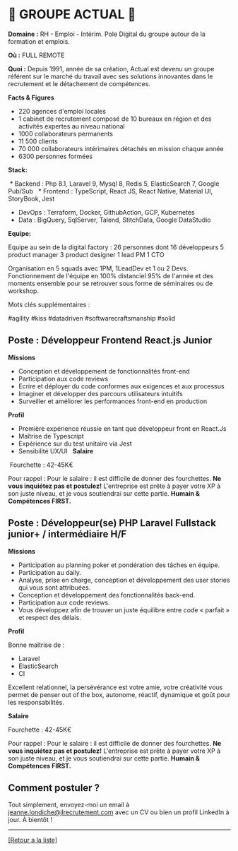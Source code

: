 # 👐 GROUPE ACTUAL 👐

**Domaine :** RH - Emploi - Intérim. Pole Digital du groupe autour de la formation et emplois.

**Où :** FULL REMOTE

**Quoi :** Depuis 1991, année de sa création, Actual est devenu un groupe référent sur le marché du travail avec ses solutions innovantes dans le recrutement et le détachement de compétences.

**Facts & Figures**

* 220 agences d'emploi locales
* 1 cabinet de recrutement composé de 10 bureaux en région et des activités expertes au niveau national
* 1000 collaborateurs permanents
* 11 500 clients
* 70 000 collaborateurs intérimaires détachés en mission chaque année
* 6300 personnes formées

**Stack:**

 * Backend : Php 8.1, Laravel 9, Mysql 8, Redis 5, ElasticSearch 7, Google Pub/Sub 
 * Frontend : TypeScript, React JS, React Native, Material UI, StoryBook, Jest  
* DevOps : Terraform, Docker, GithubAction, GCP, Kubernetes  
* Data : BigQuery, SqlServer, Talend, StitchData, Google DataStudio 

**Equipe:**

Equipe au sein de la digital factory : 
26 personnes dont
16 développeurs
5 product manager
3 product designer
1 lead PM
1 CTO

Organisation en 5 squads avec 1PM, 1LeadDev et 1 ou 2 Devs.
Fonctionnement de l'équipe en 100% distanciel 95% de l'année et des moments ensemble pour se retrouver sous forme de séminaires ou de workshop.

Mots clés supplémentaires :

#agility
#kiss
#datadriven
#softwarecraftsmanship
#solid

## Poste : Développeur Frontend React.js Junior   

**Missions**  

* Conception et développement de fonctionnalités front-end
* Participation aux code reviews
* Ecrire et déployer du code conformes aux exigences et aux processus 
* Imaginer et développer des parcours utilisateurs intuitifs
* Surveiller et améliorer les performances front-end en production   

**Profil** 

* Première expérience réussie en tant que développeur front en React.Js
* Maîtrise de Typescript  
* Expérience sur du test unitaire via Jest
* Sensibilité UX/UI 
 
**Salaire** 

 Fourchette : 42-45K€ 

Pour rappel :  Pour le salaire : il est difficile de donner des fourchettes. **Ne vous inquiétez pas et postulez!** L'entreprise est prête à payer votre XP à son juste niveau, et je vous soutiendrai sur cette partie. **Humain & Compétences FIRST.**

## Poste : Développeur(se) PHP Laravel Fullstack junior+ / intermédiaire H/F

**Missions**

* Participation au planning poker et pondération des tâches en équipe.
* Participation au daily.
* Analyse, prise en charge, conception et développement des user stories qui vous sont attribuées.
* Conception et développement des fonctionnalités back-end.
* Participation aux code reviews.
* Vous développez afin de trouver un juste équilibre entre code « parfait » et respect des délais.

**Profil**

Bonne maîtrise de :

- Laravel
- ElasticSearch
- CI

Excellent relationnel, la persévérance est votre amie, votre créativité vous permet de penser out of the box, autonome, réactif, dynamique et goût pour les responsabilités.

**Salaire**

Fourchette : 42-45K€ 

Pour rappel :  Pour le salaire : il est difficile de donner des fourchettes. **Ne vous inquiétez pas et postulez!** L'entreprise est prête à payer votre XP à son juste niveau, et je vous soutiendrai sur cette partie. **Humain & Compétences FIRST.**

## Comment postuler ?

Tout simplement, envoyez-moi un email à jeanne.londiche@jlrecrutement.com avec un CV ou bien un profil LinkedIn à jour. À bientôt ! 

----
<a href="https://github.com/jlondiche/job-board-php/blob/master/README.md">[Retour a la liste]</a>
